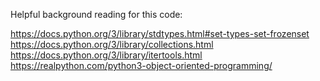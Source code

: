 Helpful background reading for this code:

https://docs.python.org/3/library/stdtypes.html#set-types-set-frozenset
https://docs.python.org/3/library/collections.html
https://docs.python.org/3/library/itertools.html
https://realpython.com/python3-object-oriented-programming/
